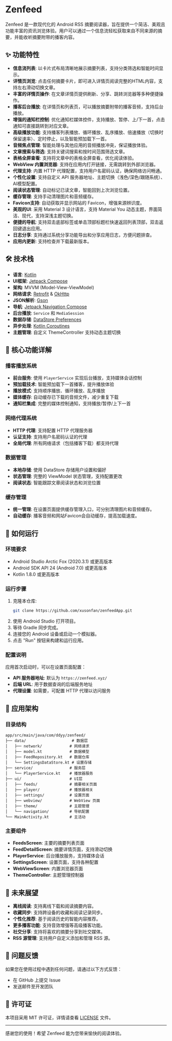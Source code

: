 # Zenfeed

Zenfeed 是一款现代化的 Android RSS 摘要阅读器，旨在提供一个简洁、美观且功能丰富的资讯浏览体验。用户可以通过一个信息流轻松获取来自不同来源的摘要，并能收听摘要附带的播客内容。

## ✨ 功能特性

*   **信息流列表**: 以卡片式布局清晰地展示摘要列表，支持分类筛选和智能时间显示。
*   **详情页浏览**: 点击任何摘要卡片，即可进入详情页阅读完整的HTML内容，支持左右滑动切换文章。
*   **丰富的详情页操作**: 在文章详情页提供刷新、分享、跳转浏览器等多种便捷操作。
*   **播客后台播放**: 在详情页和列表页，可以播放摘要附带的播客音频，支持后台播放。
*   **增强的通知栏控制**: 优化通知栏媒体控件，支持播放、暂停、上/下一首，点击通知可直接跳转到对应文章。
*   **高级播放功能**: 支持播客列表播放、循环播放、乱序播放、倍速播放（切换时保留速率）、定时停止，以及智能预加载下一首。
*   **音频焦点管理**: 智能处理与其他应用的音频播放冲突，保证播放体验。
*   **文章搜索与筛选**: 支持关键词搜索和按时间范围筛选文章。
*   **表格全屏查看**: 支持将文章中的表格全屏查看，优化阅读体验。
*   **WebView 内置浏览器**: 支持在应用内打开链接，无需跳转到外部浏览器。
*   **代理支持**: 内置 HTTP 代理配置，支持用户名密码认证，确保网络访问畅通。
*   **个性化设置**: 支持自定义 API 服务器地址、主题切换（浅色/深色/跟随系统）、AI模型配置。
*   **阅读状态管理**: 自动标记已读文章，智能回到上次浏览位置。
*   **缓存管理**: 支持手动清理图片和音频缓存。
*   **Favicon支持**: 自动获取并显示网站的 Favicon，增强来源辨识度。
*   **美观的UI**: 采用 Material 3 设计语言，支持 Material You 动态主题，界面简洁、现代，支持深浅主题切换。
*   **便捷的导航**: 支持双击底部标签或单击顶部标题栏快速返回列表顶部，双击返回键退出应用。
*   **日志分享**: 支持通过系统分享功能导出和分享应用日志，方便问题排查。
*   **应用内更新**: 支持检查并下载最新版本。

## 🛠️ 技术栈

*   **语言**: [Kotlin](https://kotlinlang.org/)
*   **UI框架**: [Jetpack Compose](https://developer.android.com/jetpack/compose)
*   **架构**: MVVM (Model-View-ViewModel)
*   **网络请求**: [Retrofit](https://square.github.io/retrofit/) & [OkHttp](https://square.github.io/okhttp/)
*   **JSON解析**: [Gson](https://github.com/google/gson)
*   **导航**: [Jetpack Navigation Compose](https://developer.android.com/jetpack/compose/navigation)
*   **后台播放**: `Service` 和 `MediaSession`
*   **数据存储**: [DataStore Preferences](https://developer.android.com/topic/libraries/architecture/datastore)
*   **异步处理**: [Kotlin Coroutines](https://kotlinlang.org/docs/coroutines-overview.html)
*   **主题管理**: 自定义 ThemeController 支持动态主题切换

## 🎯 核心功能详解

### 播客播放系统
- **前台服务**: 使用 `PlayerService` 实现后台播放，支持媒体会话控制
- **预加载技术**: 智能预加载下一首播客，提升播放体验
- **播放模式**: 支持顺序播放、循环播放、乱序播放
- **媒体缓存**: 自动缓存已下载的音频文件，减少重复下载
- **通知栏集成**: 完整的媒体控制通知，支持播放/暂停/上下一首

### 网络代理系统
- **HTTP 代理**: 支持配置 HTTP 代理服务器
- **认证支持**: 支持用户名密码认证的代理
- **全局代理**: 所有网络请求（包括播客下载）都支持代理

### 数据管理
- **本地存储**: 使用 DataStore 存储用户设置和偏好
- **状态管理**: 完整的 ViewModel 状态管理，支持配置更改
- **阅读状态**: 智能跟踪文章阅读状态和浏览位置

### 缓存管理
- **统一管理**: 在设置页面提供缓存管理入口，可分别清理图片和音频缓存。
- **自动缓存**: 播客音频和网站Favicon会自动缓存，提高加载速度。

## 🚀 如何运行

### 环境要求
- Android Studio Arctic Fox (2020.3.1) 或更高版本
- Android SDK API 24 (Android 7.0) 或更高版本
- Kotlin 1.8.0 或更高版本

### 运行步骤
1.  克隆本仓库:
    ```bash
    git clone https://github.com/xusonfan/zenfeedApp.git
    ```
2.  使用 Android Studio 打开项目。
3.  等待 Gradle 同步完成。
4.  连接您的 Android 设备或启动一个模拟器。
5.  点击 "Run" 按钮来构建和运行应用。

### 配置说明
应用首次启动时，可以在设置页面配置：
- **API 服务器地址**: 默认为 `https://zenfeed.xyz/`
- **后端 URL**: 用于数据查询的后端服务地址
- **代理设置**: 如需要，可配置 HTTP 代理以访问服务

## 📱 应用架构

### 目录结构
```
app/src/main/java/com/ddyy/zenfeed/
├── data/                    # 数据层
│   ├── network/            # 网络请求
│   ├── model.kt            # 数据模型
│   ├── FeedRepository.kt   # 数据仓库
│   └── SettingsDataStore.kt # 设置存储
├── service/                # 服务层
│   └── PlayerService.kt    # 播放器服务
├── ui/                     # UI层
│   ├── feeds/              # 摘要相关页面
│   ├── player/             # 播放器相关
│   ├── settings/           # 设置页面
│   ├── webview/            # WebView 页面
│   ├── theme/              # 主题管理
│   └── navigation/         # 导航配置
└── MainActivity.kt         # 主活动
```

### 主要组件
- **FeedsScreen**: 主要的摘要列表页面
- **FeedDetailScreen**: 摘要详情页面，支持滑动切换
- **PlayerService**: 后台播放服务，支持媒体会话
- **SettingsScreen**: 设置页面，支持各种配置
- **WebViewScreen**: 内置浏览器页面
- **ThemeController**: 主题管理控制器

## 🔮 未来展望

*   **离线阅读**: 支持离线下载和阅读摘要内容。
*   **收藏同步**: 支持跨设备的收藏和阅读记录同步。
*   **个性化推荐**: 基于阅读历史的智能内容推荐。
*   **更多播客功能**: 支持音效增强等高级播客功能。
*   **社交分享**: 支持将喜欢的摘要分享到社交媒体。
*   **RSS 源管理**: 支持用户自定义添加和管理 RSS 源。

## 🐛 问题反馈

如果您在使用过程中遇到任何问题，请通过以下方式反馈：
- 在 GitHub 上提交 Issue
- 发送邮件至开发团队

## 📄 许可证

本项目采用 MIT 许可证，详情请查看 [LICENSE](LICENSE) 文件。

---

感谢您的使用！希望 Zenfeed 能为您带来愉快的阅读体验。